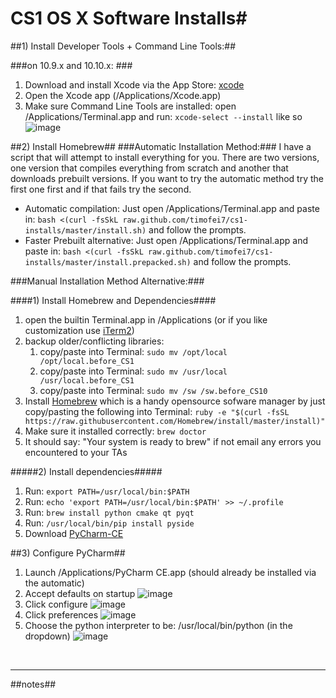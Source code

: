 # CS1 OS X Software Installs#






##1) Install Developer Tools + Command Line Tools:##

###on 10.9.x and 10.10.x: ###



1. Download and install Xcode via the App Store: [xcode](http://itunes.apple.com/us/app/xcode)
2. Open the Xcode app (/Applications/Xcode.app)
3. Make sure Command Line Tools are installed:
   open /Applications/Terminal.app and run:  `xcode-select --install` like so
![image](https://raw.github.com/timofei7/cs1-installs/master/images/xcode-select.png)
<!--5. Download and install [Xquartz](http://xquartz.macosforge.org/)-->


##2) Install Homebrew##
###Automatic Installation Method:###
I have a script that will attempt to install everything for you.  There are two versions, one version that compiles everything from scratch and another that downloads prebuilt versions.  If you want to try the automatic method try the first one first and if that fails try the second.
 
* Automatic compilation: Just open /Applications/Terminal.app and paste in: `bash <(curl -fsSkL raw.github.com/timofei7/cs1-installs/master/install.sh)` and follow the prompts. 
* Faster Prebuilt alternative: Just open /Applications/Terminal.app and paste in:  `bash <(curl -fsSkL raw.github.com/timofei7/cs1-installs/master/install.prepacked.sh)` and follow the prompts.


###Manual Installation Method Alternative:###

####1) Install Homebrew and Dependencies####
1. open the builtin Terminal.app in /Applications (or if you like customization use [iTerm2](http://www.iterm2.com/))
2. backup older/conflicting libraries:
	1. copy/paste into Terminal: `sudo mv /opt/local /opt/local.before_CS1` 
	2. copy/paste into Terminal: `sudo mv /usr/local /usr/local.before_CS1`
	3. copy/paste into Terminal: `sudo mv /sw /sw.before_CS10`
3. Install [Homebrew](http://mxcl.github.com/homebrew/) which is a handy opensource sofware manager by just copy/pasting the following into Terminal:  `ruby -e "$(curl -fsSL https://raw.githubusercontent.com/Homebrew/install/master/install)"`
4. Make sure it installed correctly: `brew doctor`
5. It should say: "Your system is ready to brew" if not email any errors you encountered to your TAs

#####2) Install dependencies#####

1. Run: `export PATH=/usr/local/bin:$PATH`
2. Run: `echo 'export PATH=/usr/local/bin:$PATH' >> ~/.profile`
2. Run: `brew install python cmake qt pyqt`
3. Run: `/usr/local/bin/pip install pyside`
4. Download  [PyCharm-CE](https://www.jetbrains.com/pycharm/download/)


##3) Configure PyCharm##

1. Launch /Applications/PyCharm CE.app (should already be installed via the automatic)
2. Accept defaults on startup
![image](https://raw.github.com/timofei7/cs1-installs/master/images/pycharm-import.png)
3. Click configure
![image](https://raw.github.com/timofei7/cs1-installs/master/images/pycharm-configure.png)
4. Click preferences
![image](https://raw.github.com/timofei7/cs1-installs/master/images/pycharm-preferences.png)
5. Choose the python interpreter to be: /usr/local/bin/python (in the dropdown)
![image](https://raw.github.com/timofei7/cs1-installs/master/images/pycharm-interpreter.png)


<br>
<hr>

##notes##











